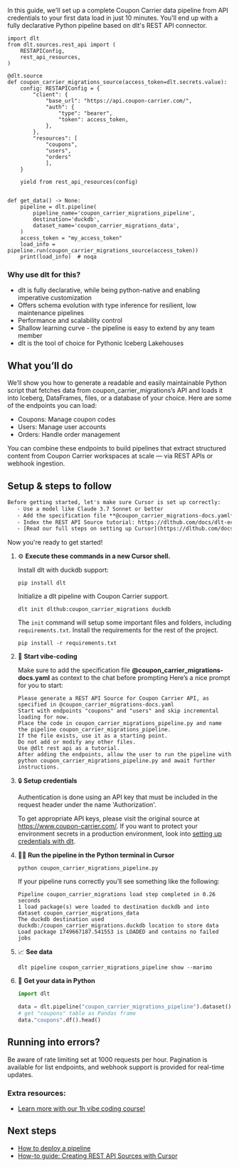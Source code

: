 In this guide, we'll set up a complete Coupon Carrier data pipeline from API credentials to your first data load in just 10 minutes. You'll end up with a fully declarative Python pipeline based on dlt's REST API connector.

```python-outcome
import dlt
from dlt.sources.rest_api import (
    RESTAPIConfig,
    rest_api_resources,
)

@dlt.source
def coupon_carrier_migrations_source(access_token=dlt.secrets.value):
    config: RESTAPIConfig = {
        "client": {
            "base_url": "https://api.coupon-carrier.com/",
            "auth": {
                "type": "bearer",
                "token": access_token,
            },
        },
        "resources": [
            "coupons",
            "users",
            "orders"
            ],
    }

    yield from rest_api_resources(config)


def get_data() -> None:
    pipeline = dlt.pipeline(
        pipeline_name='coupon_carrier_migrations_pipeline',
        destination='duckdb',
        dataset_name='coupon_carrier_migrations_data', 
    )
    access_token = "my_access_token"
    load_info = pipeline.run(coupon_carrier_migrations_source(access_token))
    print(load_info)  # noqa
```

### Why use dlt for this?

- dlt is fully declarative, while being python-native and enabling imperative customization
- Offers schema evolution with type inference for resilient, low maintenance pipelines
- Performance and scalability control
- Shallow learning curve - the pipeline is easy to extend by any team member
- dlt is the tool of choice for Pythonic Iceberg Lakehouses

## What you’ll do

We’ll show you how to generate a readable and easily maintainable Python script that fetches data from coupon_carrier_migrations’s API and loads it into Iceberg, DataFrames, files, or a database of your choice. Here are some of the endpoints you can load:

- Coupons: Manage coupon codes
- Users: Manage user accounts
- Orders: Handle order management

You can combine these endpoints to build pipelines that extract structured content from Coupon Carrier workspaces at scale — via REST APIs or webhook ingestion.

## Setup & steps to follow

```default
Before getting started, let's make sure Cursor is set up correctly:
   - Use a model like Claude 3.7 Sonnet or better
   - Add the specification file **@coupon_carrier_migrations-docs.yaml** as context
   - Index the REST API Source tutorial: https://dlthub.com/docs/dlt-ecosystem/verified-sources/rest_api/ and add it to context as **@dlt rest api**
   - [Read our full steps on setting up Cursor](https://dlthub.com/docs/dlt-ecosystem/llm-tooling/cursor-restapi#23-configuring-cursor-with-documentation)
```

Now you're ready to get started! 

1. ⚙️ **Execute these commands in a new Cursor shell.**
    
    Install dlt with duckdb support:
    ```shell
    pip install dlt
    ```

    Initialize a dlt pipeline with Coupon Carrier support.
    ```shell
    dlt init dlthub:coupon_carrier_migrations duckdb
    ```

    The `init` command will setup some important files and folders, including `requirements.txt`. Install the requirements for the rest of the project.
    ```shell
    pip install -r requirements.txt
    ```
    
2. 🤠 **Start vibe-coding**
    
    Make sure to add the specification file **@coupon_carrier_migrations-docs.yaml** as context to the chat before prompting
    Here’s a nice prompt for you to start: 
    
    ```prompt
    Please generate a REST API Source for Coupon Carrier API, as specified in @coupon_carrier_migrations-docs.yaml 
    Start with endpoints "coupons" and "users" and skip incremental loading for now. 
    Place the code in coupon_carrier_migrations_pipeline.py and name the pipeline coupon_carrier_migrations_pipeline. 
    If the file exists, use it as a starting point. 
    Do not add or modify any other files. 
    Use @dlt rest api as a tutorial. 
    After adding the endpoints, allow the user to run the pipeline with python coupon_carrier_migrations_pipeline.py and await further instructions.
    ```

    
3. 🔒 **Setup credentials** 
    
    Authentication is done using an API key that must be included in the request header under the name 'Authorization'.
    
    To get appropriate API keys, please visit the original source at https://www.coupon-carrier.com/.
    If you want to protect your environment secrets in a production environment, look into [setting up credentials with dlt](https://dlthub.com/docs/walkthroughs/add_credentials).
    
4. 🏃‍♀️ **Run the pipeline in the Python terminal in Cursor**
    
    ```shell
    python coupon_carrier_migrations_pipeline.py
    ```
    
    If your pipeline runs correctly you’ll see something like the following:
    
    ```shell
    Pipeline coupon_carrier_migrations load step completed in 0.26 seconds
    1 load package(s) were loaded to destination duckdb and into dataset coupon_carrier_migrations_data
    The duckdb destination used duckdb:/coupon_carrier_migrations.duckdb location to store data
    Load package 1749667187.541553 is LOADED and contains no failed jobs
    ```
    
5. 📈 **See data**
    
    ```shell
    dlt pipeline coupon_carrier_migrations_pipeline show --marimo
    ```
    
6. 🐍 **Get your data in Python**
    
    ```python
    import dlt

   data = dlt.pipeline("coupon_carrier_migrations_pipeline").dataset()
   # get "coupons" table as Pandas frame
   data."coupons".df().head()
    ```

## Running into errors?

Be aware of rate limiting set at 1000 requests per hour. Pagination is available for list endpoints, and webhook support is provided for real-time updates.

### Extra resources:

- [Learn more with our 1h vibe coding course!](https://www.youtube.com/watch?v=GGid70rnJuM)

## Next steps

- [How to deploy a pipeline](https://dlthub.com/docs/walkthroughs/deploy-a-pipeline)
- [How-to guide: Creating REST API Sources with Cursor](https://dlthub.com/docs/dlt-ecosystem/llm-tooling/cursor-restapi)